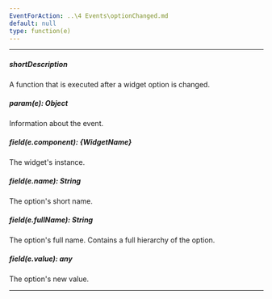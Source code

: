 ```yaml
---
EventForAction: ..\4 Events\optionChanged.md
default: null
type: function(e)
---
```

---
##### shortDescription
A function that is executed after a widget option is changed.

##### param(e): Object
Information about the event.

##### field(e.component): {WidgetName}
The widget's instance.

##### field(e.name): String
The option's short name.

##### field(e.fullName): String
The option's full name. Contains a full hierarchy of the option.

##### field(e.value): any
The option's new value.

---
